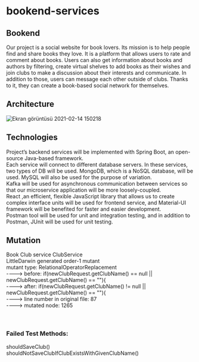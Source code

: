 # bookend-services
## Bookend
  Our project is a social website for book lovers. Its mission is to help people find and share
  books they love. It is a platform that allows users to rate and comment about books. Users can also get
  information about books and authors by filtering, create virtual shelves to add books as their wishes
  and join clubs to make a discussion about their interests and communicate. In addition to those, users 
  can message each other outside of clubs. Thanks to it, they can create a book-based social network for
  themselves. 
## Architecture
![Ekran görüntüsü 2021-02-14 150218](https://user-images.githubusercontent.com/37040918/107876215-b1805880-6ed5-11eb-80d9-ccd244238eb7.png)

## Technologies
  Project’s backend services will be implemented with Spring Boot, an open-source Java-based framework.<br />
  Each service will connect to different database servers. In these services, two types of DB will be used. MongoDB, which is a NoSQL database, will be used. MySQL will also be used for the purpose of variation. <br />
  Kafka will be used for asynchronous communication between services so that our microservice application will be more loosely-coupled. <br />
  React ,an efficient, flexible JavaScript library that allows us to create complex interface units will be used for frontend service, and Material-UI framework will be benefited for faster and easier development. <br />
  Postman tool will be used for unit and integration testing, and in addition to Postman, JUnit will be used for unit testing.<br />

## Mutation
  Book Club service ClubService <br />
  LittleDarwin generated order-1 mutant <br/>
  mutant type: RelationalOperatorReplacement <br/>
  ----> before:         if(newClubRequest.getClubName() == null || newClubRequest.getClubName() == ""){ <br/>
  ----> after:         if(newClubRequest.getClubName() != null || newClubRequest.getClubName() == ""){ <br/>
  ----> line number in original file: 87 <br/>
  ----> mutated node: 1265 <br/> <br/> <br/>
### Failed Test Methods: 
  shouldSaveClub()<br/>
  shouldNotSaveClubIfClubExistsWithGivenClubName()<br/>
  

